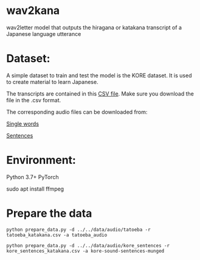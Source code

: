 # wav2kana
wav2letter model that outputs the hiragana or katakana transcript of a Japanese language utterance

# Dataset:

A simple dataset to train and test the model is the KORE dataset. It is used to create material to learn Japanese.

The transcripts are contained in this [CSV file](https://docs.google.com/spreadsheets/d/1uaUcQNyADAwP4k5rb0UNiQ1c8wPtWl1plqDHQryr75E/edit#gid=0).
Make sure you download the file in the .csv format.

The corresponding audio files can be downloaded from:

[Single words](http://www.mediafire.com/file/oyddnozmbd2/kore-sound-vocab-munged.zip/file)

[Sentences](http://www.mediafire.com/file/1itzmjondnz/kore-sound-sentences-munged.zip/file)

# Environment:

Python 3.7+
PyTorch

sudo apt install ffmpeg

# Prepare the data

`python prepare_data.py -d ../../data/audio/tatoeba -r tatoeba_katakana.csv -a tatoeba_audio`

`python prepare_data.py -d ../../data/audio/kore_sentences -r kore_sentences_katakana.csv -a kore-sound-sentences-munged`
